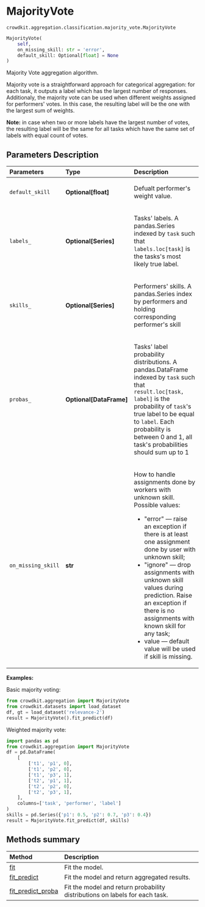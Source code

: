 # MajorityVote
`crowdkit.aggregation.classification.majority_vote.MajorityVote`

```python
MajorityVote(
    self,
    on_missing_skill: str = 'error',
    default_skill: Optional[float] = None
)
```

Majority Vote aggregation algorithm.


Majority vote is a straightforward approach for categorical aggregation: for each task,
it outputs a label which has the largest number of responses. Additionaly, the majority vote
can be used when different weights assigned for performers' votes. In this case, the
resulting label will be the one with the largest sum of weights.


**Note:** in case when two or more labels have the largest number of votes, the resulting
label will be the same for all tasks which have the same set of labels with equal count of votes.

## Parameters Description

| Parameters | Type | Description |
| :----------| :----| :-----------|
`default_skill`|**Optional\[float\]**|<p>Defualt performer&#x27;s weight value.</p>
`labels_`|**Optional\[Series\]**|<p>Tasks&#x27; labels. A pandas.Series indexed by `task` such that `labels.loc[task]` is the tasks&#x27;s most likely true label.</p>
`skills_`|**Optional\[Series\]**|<p>Performers&#x27; skills. A pandas.Series index by performers and holding corresponding performer&#x27;s skill</p>
`probas_`|**Optional\[DataFrame\]**|<p>Tasks&#x27; label probability distributions. A pandas.DataFrame indexed by `task` such that `result.loc[task, label]` is the probability of `task`&#x27;s true label to be equal to `label`. Each probability is between 0 and 1, all task&#x27;s probabilities should sum up to 1</p>
`on_missing_skill`|**str**|<p>How to handle assignments done by workers with unknown skill. Possible values:<ul><li>&quot;error&quot; — raise an exception if there is at least one assignment done by user with unknown skill;</li><li>&quot;ignore&quot; — drop assignments with unknown skill values during prediction. Raise an exception if there is no  assignments with known skill for any task;</li><li>value — default value will be used if skill is missing.</li></ul></p>

**Examples:**

Basic majority voting:
```python
from crowdkit.aggregation import MajorityVote
from crowdkit.datasets import load_dataset
df, gt = load_dataset('relevance-2')
result = MajorityVote().fit_predict(df)
```

Weighted majority vote:
```python
import pandas as pd
from crowdkit.aggregation import MajorityVote
df = pd.DataFrame(
    [
        ['t1', 'p1', 0],
        ['t1', 'p2', 0],
        ['t1', 'p3', 1],
        ['t2', 'p1', 1],
        ['t2', 'p2', 0],
        ['t2', 'p3', 1],
    ],
    columns=['task', 'performer', 'label']
)
skills = pd.Series({'p1': 0.5, 'p2': 0.7, 'p3': 0.4})
result = MajorityVote.fit_predict(df, skills)
```
## Methods summary

| Method | Description |
| :------| :-----------|
[fit](crowdkit.aggregation.classification.majority_vote.MajorityVote.fit.md)| Fit the model.
[fit_predict](crowdkit.aggregation.classification.majority_vote.MajorityVote.fit_predict.md)| Fit the model and return aggregated results.
[fit_predict_proba](crowdkit.aggregation.classification.majority_vote.MajorityVote.fit_predict_proba.md)| Fit the model and return probability distributions on labels for each task.
